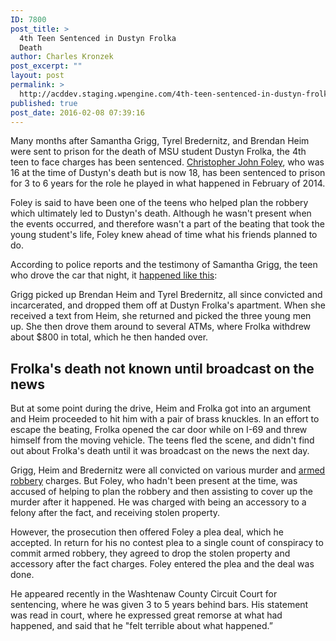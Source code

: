 ```yaml
---
ID: 7800
post_title: >
  4th Teen Sentenced in Dustyn Frolka
  Death
author: Charles Kronzek
post_excerpt: ""
layout: post
permalink: >
  http://acddev.staging.wpengine.com/4th-teen-sentenced-in-dustyn-frolka-death.html
published: true
post_date: 2016-02-08 07:39:16
---
```

<span style="font-weight: 400;">Many months after Samantha Grigg, Tyrel Bredernitz, and Brendan Heim were sent to prison for the death of MSU student Dustyn Frolka, the 4th teen to face charges has been sentenced. </span><a href="http://acddev.staging.wpengine.com/fourth-teen-charged-in-dustyn-frolkas-death.html"><span style="font-weight: 400;">Christopher John Foley</span></a><span style="font-weight: 400;">, who was 16 at the time of Dustyn's death but is now 18, has been sentenced to prison for 3 to 6 years for the role he played in what happened in February of 2014.</span>
<!--more-->

<span style="font-weight: 400;">Foley is said to have been one of the teens who helped plan the robbery which ultimately led to Dustyn's death. Although he wasn't present when the events occurred, and therefore wasn't a part of the beating that took the young student's life, Foley knew ahead of time what his friends planned to do.</span>

<span style="font-weight: 400;">According to police reports and the testimony of Samantha Grigg, the teen who drove the car that night, it </span><a href="http://acddev.staging.wpengine.com/washetenaw-teen-awaits-murder-trial-now-facing-drug-charges.html"><span style="font-weight: 400;">happened like this</span></a><span style="font-weight: 400;">:</span>

<span style="font-weight: 400;">Grigg picked up Brendan Heim and Tyrel Bredernitz, all since convicted and incarcerated, and dropped them off at Dustyn Frolka's apartment. When she received a text from Heim, she returned and picked the three young men up. She then drove them around to several ATMs, where Frolka withdrew about $800 in total, which he then handed over. </span>

<h2>Frolka's death not known until broadcast on the news</h2>

<span style="font-weight: 400;">But at some point during the drive, Heim and Frolka got into an argument and Heim proceeded to hit him with a pair of brass knuckles. In an effort to escape the beating, Frolka opened the car door while on I-69 and threw himself from the moving vehicle. The teens fled the scene, and didn't find out about Frolka's death until it was broadcast on the news the next day.</span>

<span style="font-weight: 400;">Grigg, Heim and Bredernitz were all convicted on various murder and <a href="http://acddev.staging.wpengine.com/michigan-armed-robbery-attorney.html" target="_blank">armed robbery</a> charges. But Foley, who hadn't been present at the time, was accused of helping to plan the robbery and then assisting to cover up the murder after it happened. He was charged with being an accessory to a felony after the fact, and receiving stolen property.</span>

<span style="font-weight: 400;">However, the prosecution then offered Foley a plea deal, which he accepted. In return for his no contest plea to a single count of conspiracy to commit armed robbery, they agreed to drop the stolen property and accessory after the fact charges. Foley entered the plea and the deal was done.</span>

He appeared recently in the Washtenaw County Circuit Court for sentencing, where he was given 3 to 5 years behind bars. His statement was read in court, where he expressed great remorse at what had happened, and said that he "felt terrible about what happened.”